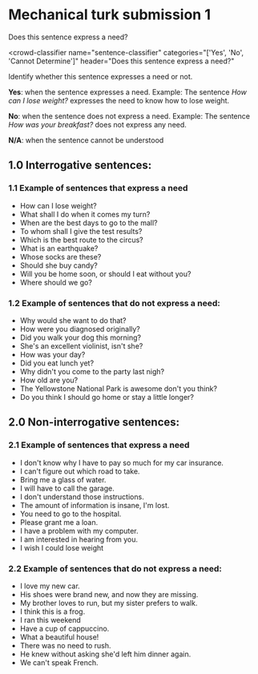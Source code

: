 
# Mechanical turk submission 1

Does this sentence express a need? 

<crowd-classifier 
  name="sentence-classifier"
  categories="['Yes', 'No', 'Cannot Determine']"
  header="Does this sentence express a need?"
>

<short-instructions>
    Identify whether this sentence expresses a need or not.
    <p><strong>Yes</strong>: when the sentence expresses a need. Example: The sentence <i>How can I lose weight?</i> expresses the need to know how to lose weight. </p>
    <p><strong>No</strong>: when the sentence does not express a need. Example: The sentence <i>How was your breakfast?</i> does not express any need. </p>
    <p><strong>N/A</strong>: when the sentence cannot be understood</p>
</short-instructions>
      
## 1.0 Interrogative sentences:

### 1.1 Example of sentences that express a need

- How can I lose weight?
- What shall I do when it comes my turn?
- When are the best days to go to the mall?
- To whom shall I give the test results?
- Which is the best route to the circus?
- What is an earthquake?
- Whose socks are these?
- Should she buy candy?
- Will you be home soon, or should I eat without you?
- Where should we go?
  
### 1.2 Example of sentences that do not express a need:

- Why would she want to do that?
- How were you diagnosed originally?
- Did you walk your dog this morning?
- She's an excellent violinist, isn't she?
- How was your day?
- Did you eat lunch yet?
- Why didn't you come to the party last nigh?
- How old are you?
- The Yellowstone National Park is awesome don't you think?
- Do you think I should go home or stay a little longer?

## 2.0 Non-interrogative sentences: 

### 2.1 Example of sentences that express a need

- I don't know why I have to pay so much for my car insurance.
- I can't figure out which road to take.
- Bring me a glass of water.
- I will have to call the garage. 
- I don't understand those instructions.
- The amount of information is insane, I'm lost.
- You need to go to the hospital.
- Please grant me a loan.
- I have a problem with my computer.
- I am interested in hearing from you.
- I wish I could lose weight

### 2.2 Example of sentences that do not express a need:

- I love my new car.
- His shoes were brand new, and now they are missing.
- My brother loves to run, but my sister prefers to walk.
- I think this is a frog.
- I ran this weekend
- Have a cup of cappuccino.
- What a beautiful house!
- There was no need to rush.
- He knew without asking she'd left him dinner again.
- We can't speak French.
  